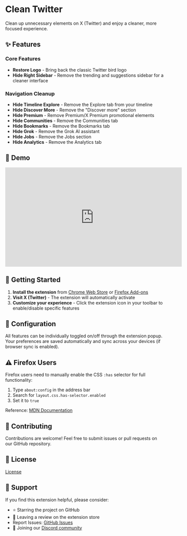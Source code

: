 # Clean Twitter

Clean up unnecessary elements on X (Twitter) and enjoy a cleaner, more focused experience.

## ✨ Features

### Core Features

- **Restore Logo** - Bring back the classic Twitter bird logo
- **Hide Right Sidebar** - Remove the trending and suggestions sidebar for a cleaner interface

### Navigation Cleanup

- **Hide Timeline Explore** - Remove the Explore tab from your timeline
- **Hide Discover More** - Remove the "Discover more" section
- **Hide Premium** - Remove Premium/X Premium promotional elements
- **Hide Communities** - Remove the Communities tab
- **Hide Bookmarks** - Remove the Bookmarks tab
- **Hide Grok** - Remove the Grok AI assistant
- **Hide Jobs** - Remove the Jobs section
- **Hide Analytics** - Remove the Analytics tab

## 🎉 Demo

<iframe width="560" height="315" src="https://www.youtube.com/embed/YBHtrP5zVd8?si=8frcG9G3sSF1d7Is" title="YouTube video player" frameborder="0" allow="accelerometer; autoplay; clipboard-write; encrypted-media; gyroscope; picture-in-picture; web-share" referrerpolicy="strict-origin-when-cross-origin" allowfullscreen></iframe>

## 🚀 Getting Started

1. **Install the extension** from [Chrome Web Store](https://chrome.google.com/webstore/detail/lbbfmkbgembfbohdadeggdcgdkmfdmpb) or [Firefox Add-ons](https://addons.mozilla.org/zh-CN/firefox/addon/clean-twitter-2333/)
2. **Visit X (Twitter)** - The extension will automatically activate
3. **Customize your experience** - Click the extension icon in your toolbar to enable/disable specific features

## 🔧 Configuration

All features can be individually toggled on/off through the extension popup. Your preferences are saved automatically and sync across your devices (if browser sync is enabled).

## ⚠️ Firefox Users

Firefox users need to manually enable the CSS `:has` selector for full functionality:

1. Type `about:config` in the address bar
2. Search for `layout.css.has-selector.enabled`
3. Set it to `true`

Reference: [MDN Documentation](https://developer.mozilla.org/en-US/docs/Web/CSS/:has#browser_compatibility)

## 🤝 Contributing

Contributions are welcome! Feel free to submit issues or pull requests on our GitHub repository.

## 📄 License

[License](https://github.com/rxliuli/clean-twitter/blob/main/README.md)

## 🙏 Support

If you find this extension helpful, please consider:

- ⭐ Starring the project on GitHub
- 📝 Leaving a review on the extension store
- Report Issues: [GitHub Issues](https://github.com/rxliuli/clean-twitter/issues)
- 💬 Joining our [Discord community](https://discord.gg/gFhKUthc88)
